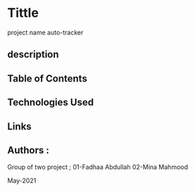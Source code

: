 # Tittle
 project name auto-tracker

## description

## Table of Contents


## Technologies Used


## Links 


## Authors :
Group of two project ;
01-Fadhaa Abdullah 
02-Mina Mahmood 

May-2021